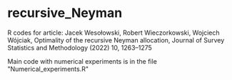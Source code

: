 # recursive_Neyman
R codes for article:
Jacek Wesołowski, Robert Wieczorkowski, Wojciech Wójciak, 
Optimality of the recursive Neyman allocation, Journal of Survey Statistics and Methodology (2022) 10, 1263–1275

Main code with numerical experiments is in the file "Numerical_experiments.R"



